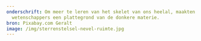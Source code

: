```yaml
---
onderschrift: Om meer te leren van het skelet van ons heelal, maakten
  wetenschappers een plattegrond van de donkere materie.
bron: Pixabay.com Geralt
image: /img/sterrenstelsel-nevel-ruimte.jpg
---
```

